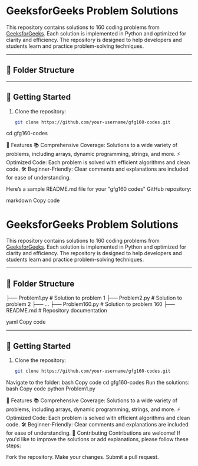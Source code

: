 # GeeksforGeeks Problem Solutions

This repository contains solutions to 160 coding problems from [GeeksforGeeks](https://www.geeksforgeeks.org/). Each solution is implemented in Python and optimized for clarity and efficiency. The repository is designed to help developers and students learn and practice problem-solving techniques.

---

## 📁 Folder Structure


---

## 🚀 Getting Started

1. Clone the repository:
   ```bash
   git clone https://github.com/your-username/gfg160-codes.git


cd gfg160-codes



📝 Features
📚 Comprehensive Coverage: Solutions to a wide variety of problems, including arrays, dynamic programming, strings, and more.
⚡ Optimized Code: Each problem is solved with efficient algorithms and clean code.
🛠️ Beginner-Friendly: Clear comments and explanations are included for ease of understanding.





Here’s a sample README.md file for your "gfg160 codes" GitHub repository:

markdown
Copy code
# GeeksforGeeks Problem Solutions

This repository contains solutions to 160 coding problems from [GeeksforGeeks](https://www.geeksforgeeks.org/). Each solution is implemented in Python and optimized for clarity and efficiency. The repository is designed to help developers and students learn and practice problem-solving techniques.

---

## 📁 Folder Structure

├── Problem1.py # Solution to problem 1 ├── Problem2.py # Solution to problem 2 ├── ... ├── Problem160.py # Solution to problem 160 ├── README.md # Repository documentation

yaml
Copy code

---

## 🚀 Getting Started

1. Clone the repository:
   ```bash
   git clone https://github.com/your-username/gfg160-codes.git
Navigate to the folder:
bash
Copy code
cd gfg160-codes
Run the solutions:
bash
Copy code
python Problem1.py



📝 Features
📚 Comprehensive Coverage: Solutions to a wide variety of problems, including arrays, dynamic programming, strings, and more.
⚡ Optimized Code: Each problem is solved with efficient algorithms and clean code.
🛠️ Beginner-Friendly: Clear comments and explanations are included for ease of understanding.
🌟 Contributing
Contributions are welcome! If you'd like to improve the solutions or add explanations, please follow these steps:







Fork the repository.
Make your changes.
Submit a pull request.
